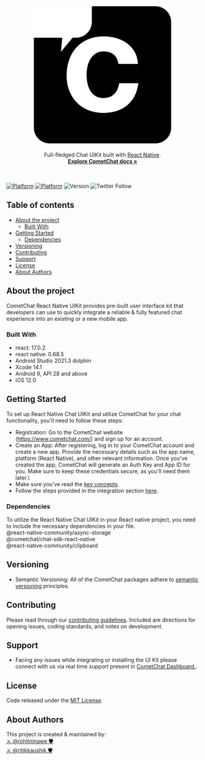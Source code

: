 <div align="center">
<img alt="CometChat" src="./screenshots/logo.png" alt="CometChat" />
</div>
<br>
<div align="center">Full-fledged Chat UIKit built with <a href="https://reactnative.dev/">React Native</a>. </div>
<div align="center">
  <a href="https://www.cometchat.com/docs/v4/react-native-uikit/overview"><strong>Explore CometChat docs »</strong></a>
</div>
<br />
<br />

[![Platform](https://img.shields.io/badge/Platform-ReactNative-brightgreen.svg)](#)
[![Platform](https://img.shields.io/badge/Language-TypeScript-yellowgreen.svg)](#)
![Version](https://shields.io/badge/version-v4.1.4-orange)
![Twitter Follow](https://img.shields.io/twitter/follow/cometchat?style=social)

## Table of contents
- [About the project](#about-the-project)
  - [Built With](#built-with)
- [Getting Started](#getting-started)
  - [Dependencies](#dependencies)
- [Versioning](#versioning)
- [Contributing](#contributing)
- [Support](#support)
- [License](#license)
- [About Authors](#about-authors)


## About the project
CometChat React Native UIKit provides pre-built user interface kit that developers can use to quickly integrate a reliable & fully featured chat experience into an existing or a new mobile app.<br />

### Built With
- react: 17.0.2
- react native: 0.68.5
- Android Studio 2021.3 dolphin
- Xcode 14.1
- Android 9, API 28 and above
- iOS 12.0 

## Getting Started
To set up React Native Chat UIKit and utilize CometChat for your chat functionality, you'll need to follow these steps:
- Registration: Go to the CometChat website (https://www.cometchat.com/) and sign up for an account.
- Create an App: After registering, log in to your CometChat account and create a new app. Provide the necessary details such as the app name, platform (React Native), and other relevant information. Once you've created the app, CometChat will generate an Auth Key and App ID for you. Make sure to keep these credentials secure, as you'll need them later.\
- Make sure you've read the [key concepts](https://www.cometchat.com/docs/v4/react-native-uikit/key-concepts).
- Follow the steps provided in the integration section [here](https://www.cometchat.com/docs/v4/react-native-uikit/integration).


### Dependencies
To utilize the React Native Chat UIKit in your React native project, you need to include the necessary dependencies in your  file. <br />
 @react-native-community/async-storage <br/>
 @cometchat/chat-sdk-react-native <br/>
 @react-native-community/clipboard <br />


## Versioning
- Semantic Versioning: All of the CometChat packages adhere to [semantic versioning](https://semver.org/) principles.

## Contributing
Please read through our [contributing guidelines](./CONTRIBUTING.md). Included are directions for opening issues, coding standards, and notes on development.

## Support
- Facing any issues while integrating or installing the UI Kit please connect with us via real time support present in <a href="https://app.cometchat.com/signup"> CometChat Dashboard.</a>.

## License
Code released under the [MIT License](./LICENSE).


## About Authors 

This project is created & maintained by: <br/>
[⚔️ @rohitninawe 🛡](https://github.com/rohitninawe-cometchat)  <br/>
[⚔️ @ritikkaushik 🛡](https://github.com/kaushikRitik)  <br/>

